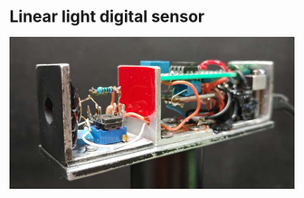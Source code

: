 # Linear light digital sensor

![Alt Text](https://github.com/serhiykobyakov/linear-light-digital-sensor/blob/main/Photodiode.jpg)

